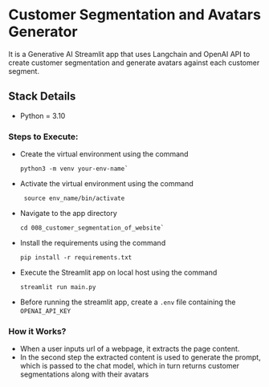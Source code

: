 # Customer Segmentation and Avatars Generator

It is a Generative AI Streamlit app that uses Langchain and OpenAI API to create customer segmentation and generate
avatars against each customer segment.

## Stack Details

- Python = 3.10

### Steps to Execute:

- Create the virtual environment using the command
  ```
  python3 -m venv your-env-name`
  ```
- Activate the virtual environment using the command
  ```
   source env_name/bin/activate
  ``` 
- Navigate to the app directory
  ```
  cd 008_customer_segmentation_of_website`
  ```
- Install the requirements using the command
  ```
  pip install -r requirements.txt
  ```
- Execute the Streamlit app on local host using the command
  ```
  streamlit run main.py
  ```
- Before running the streamlit app, create a `.env` file containing the `OPENAI_API_KEY`

### How it Works?

- When a user inputs url of a webpage, it extracts the page content.
- In the second step the extracted content is used to generate the prompt, which is passed to the chat model,
  which in turn returns customer segmentations along with their avatars
